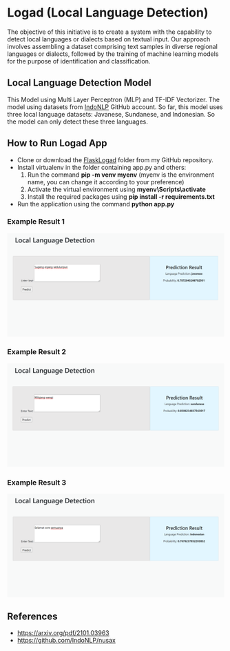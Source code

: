 # Logad (Local Language Detection)
The objective of this initiative is to create a system with the capability to detect local languages or dialects based on textual input. Our approach involves assembling a dataset comprising text samples in diverse regional languages or dialects, followed by the training of machine learning models for the purpose of identification and classification.

## Local Language Detection Model
This Model using Multi Layer Perceptron (MLP) and TF-IDF Vectorizer. The model using datasets from [IndoNLP](https://github.com/IndoNLP/nusax) GitHub account. So far, this model uses three local language datasets: Javanese, Sundanese, and Indonesian. So the model can only detect these three languages.

## How to Run Logad App
- Clone or download the [FlaskLogad](/FlaskLogad) folder from my GitHub repository.
- Install virtualenv in the folder containing app.py and others:
    1. Run the command **pip -m venv myenv** (myenv is the environment name, you can change it according to your preference)
    2. Activate the virtual environment using **myenv\Scripts\activate**
    3. Install the required packages using **pip install -r requirements.txt**
- Run the application using the command **python app.py**

### Example Result 1
![Web Interface](screenshot/example_result1.PNG)

### Example Result 2
![Web Interface](screenshot/example_result2.PNG)

### Example Result 3
![Web Interface](screenshot/example_result3.PNG)

## References
- https://arxiv.org/pdf/2101.03963
- https://github.com/IndoNLP/nusax